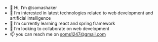 - 👋 Hi, I’m @somashaker
- 👀 I’m interested in latest technologies related to web development and artificial intelligence
- 🌱 I’m currently learning react and spring framework
- 💞️ I’m looking to collaborate on web  development
- 📫 you can reach me on soms1247@gmail.com

